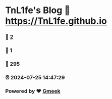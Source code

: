 # TnL1fe's Blog :link: https://TnL1fe.github.io 
### :page_facing_up: [2](https://TnL1fe.github.io/tag.html) 
### :speech_balloon: 1 
### :hibiscus: 295 
### :alarm_clock: 2024-07-25 14:47:29 
### Powered by :heart: [Gmeek](https://github.com/Meekdai/Gmeek)
